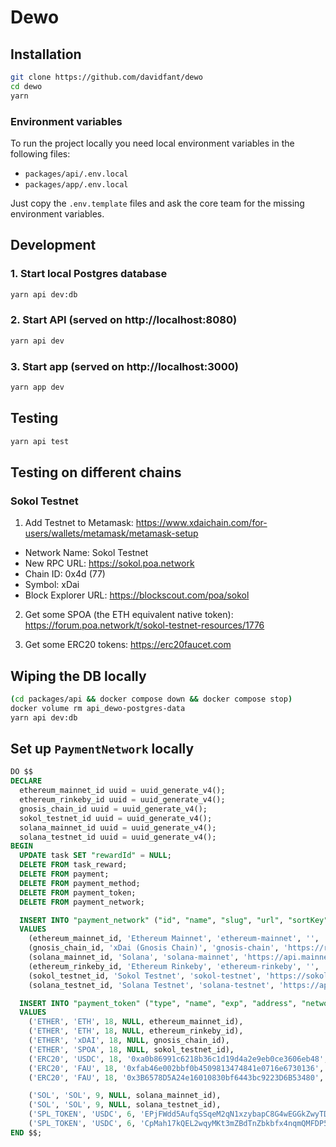 
# Dewo

## Installation
```bash
git clone https://github.com/davidfant/dewo
cd dewo
yarn
```

### Environment variables
To run the project locally you need local environment variables in the following files:
* `packages/api/.env.local`
* `packages/app/.env.local`

Just copy the `.env.template` files and ask the core team for the missing environment variables.

## Development
### 1. Start local Postgres database
```bash
yarn api dev:db
```

### 2. Start API (served on http://localhost:8080)
```bash
yarn api dev
```

### 3. Start app (served on http://localhost:3000)
```bash
yarn app dev
```

## Testing
```bash
yarn api test
```

## Testing on different chains

### Sokol Testnet
1. Add Testnet to Metamask:
https://www.xdaichain.com/for-users/wallets/metamask/metamask-setup

* Network Name: Sokol Testnet
* New RPC URL: https://sokol.poa.network
* Chain ID: 0x4d (77)
* Symbol: xDai
* Block Explorer URL: https://blockscout.com/poa/sokol

2. Get some SPOA (the ETH equivalent native token): https://forum.poa.network/t/sokol-testnet-resources/1776

3. Get some ERC20 tokens: https://erc20faucet.com

## Wiping the DB locally
```bash
(cd packages/api && docker compose down && docker compose stop)
docker volume rm api_dewo-postgres-data
yarn api dev:db
```

## Set up `PaymentNetwork` locally
```sql
DO $$
DECLARE
  ethereum_mainnet_id uuid = uuid_generate_v4();
  ethereum_rinkeby_id uuid = uuid_generate_v4();
  gnosis_chain_id uuid = uuid_generate_v4();
  sokol_testnet_id uuid = uuid_generate_v4();
  solana_mainnet_id uuid = uuid_generate_v4();
  solana_testnet_id uuid = uuid_generate_v4();
BEGIN
  UPDATE task SET "rewardId" = NULL;
  DELETE FROM task_reward;
  DELETE FROM payment;
  DELETE FROM payment_method;
  DELETE FROM payment_token;
  DELETE FROM payment_network;

  INSERT INTO "payment_network" ("id", "name", "slug", "url", "sortKey")
  VALUES
    (ethereum_mainnet_id, 'Ethereum Mainnet', 'ethereum-mainnet', '', '10'),
    (gnosis_chain_id, 'xDai (Gnosis Chain)', 'gnosis-chain', 'https://rpc.xdaichain.com', '11'),
    (solana_mainnet_id, 'Solana', 'solana-mainnet', 'https://api.mainnet-beta.solana.com', '12'),
    (ethereum_rinkeby_id, 'Ethereum Rinkeby', 'ethereum-rinkeby', '', '20'),
    (sokol_testnet_id, 'Sokol Testnet', 'sokol-testnet', 'https://sokol.poa.network', '22'),
    (solana_testnet_id, 'Solana Testnet', 'solana-testnet', 'https://api.testnet.solana.com', '21');

  INSERT INTO "payment_token" ("type", "name", "exp", "address", "networkId")
  VALUES
    ('ETHER', 'ETH', 18, NULL, ethereum_mainnet_id),
    ('ETHER', 'ETH', 18, NULL, ethereum_rinkeby_id),
    ('ETHER', 'xDAI', 18, NULL, gnosis_chain_id),
    ('ETHER', 'SPOA', 18, NULL, sokol_testnet_id),
    ('ERC20', 'USDC', 18, '0xa0b86991c6218b36c1d19d4a2e9eb0ce3606eb48', ethereum_mainnet_id),
    ('ERC20', 'FAU', 18, '0xfab46e002bbf0b4509813474841e0716e6730136', ethereum_rinkeby_id),
    ('ERC20', 'FAU', 18, '0x3B6578D5A24e16010830bf6443bc9223D6B53480', sokol_testnet_id),

    ('SOL', 'SOL', 9, NULL, solana_mainnet_id),
    ('SOL', 'SOL', 9, NULL, solana_testnet_id),
    ('SPL_TOKEN', 'USDC', 6, 'EPjFWdd5AufqSSqeM2qN1xzybapC8G4wEGGkZwyTDt1v', solana_mainnet_id),
    ('SPL_TOKEN', 'USDC', 6, 'CpMah17kQEL2wqyMKt3mZBdTnZbkbfx4nqmQMFDP5vwp', solana_testnet_id);
END $$;
```
